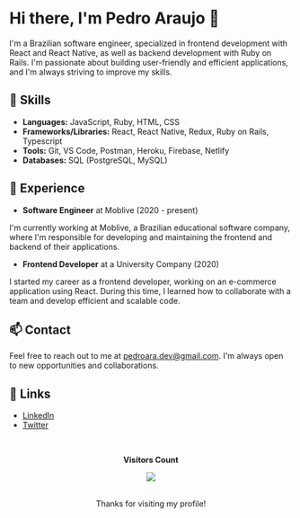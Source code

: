 # Hi there, I'm Pedro Araujo 👋

I'm a Brazilian software engineer, specialized in frontend development with React and React Native, as well as backend development with Ruby on Rails. I'm passionate about building user-friendly and efficient applications, and I'm always striving to improve my skills.

## 🚀 Skills

- **Languages:** JavaScript, Ruby, HTML, CSS
- **Frameworks/Libraries:** React, React Native, Redux, Ruby on Rails, Typescript
- **Tools:** Git, VS Code, Postman, Heroku, Firebase, Netlify
- **Databases:** SQL (PostgreSQL, MySQL)

## 💼 Experience

- **Software Engineer** at Moblive (2020 - present)

I'm currently working at Moblive, a Brazilian educational software company, where I'm responsible for developing and maintaining the frontend and backend of their applications.

- **Frontend Developer** at a University Company (2020)

I started my career as a frontend developer, working on an e-commerce application using React. During this time, I learned how to collaborate with a team and develop efficient and scalable code.

## 📫 Contact

Feel free to reach out to me at pedroara.dev@gmail.com. I'm always open to new opportunities and collaborations.

## 🔗 Links

- [LinkedIn](https://www.linkedin.com/in/pedroaraujo/)
- [Twitter](https://twitter.com/pedro_araujo__)

<!-- [![pedroara](https://github-readme-stats.vercel.app/api/top-langs/?username=pedroara&hide=html&layout=compact&theme=dracula)](https://github.com/pedroara/) -->
  
<!-- [![pedroara](https://github-readme-stats.vercel.app/api?username=pedroara&theme=dracula)](https://github.com/pedroara/) -->


<div align="center">
  <br>
  <p align="centre"><b>Visitors Count</b></p>  
  <p align="center"><img align="center" src="https://profile-counter.glitch.me/{pedroara}/count.svg" /></p> 
  <br>
  Thanks for visiting my profile! 
</div>

